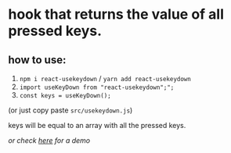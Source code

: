 # hook that returns the value of all pressed keys.

## how to use:

1. `npm i react-usekeydown` / `yarn add react-usekeydown`
2. `import useKeyDown from "react-usekeydown";";`
3. `const keys = useKeyDown();`

(or just copy paste `src/usekeydown.js`)

keys will be equal to an array with all the pressed keys.

_or check [here](https://codesandbox.io/s/y0lxjr6j59) for a demo_
